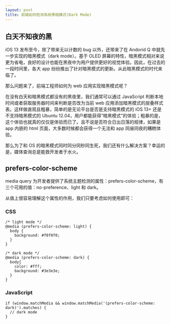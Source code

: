 ```yaml
---
layout: post
title: 前端如何检测系统黑暗模式(Dark Mode)
---
```


## 白天不知夜的黑

iOS 13 发布至今，除了带来无以计数的 bug 以外，还带来了在 Andorid Q 中就先一步实现的暗黑模式（dark mode）。基于 OLED 屏幕的特性，暗黑模式相对来说更为省电，良好的设计也能在黑夜中为用户提供更好的视觉体验。因此，在过去的一段时间里，各大 app 纷纷推出了针对暗黑模式的更新。从此暗黑模式的时代来临了。

那么问题来了，前端工程师如何为 web 应用实现暗黑模式呢？

在没有白天和暗黑模式都没有的黑夜里，我们通常可以通过 JavaScript 判断本地时间或者获取服务器时间来判断是否改为当前 web 应用添加暗黑模式的层叠样式表。这样做直观且粗暴，简单的是无论平台是否是支持暗黑模式的 iOS 13+ 还是不支持暗黑模式的 Ubuntu 12.04，用户都能获得“暗黑模式”的体验；粗暴的是，这个体验也就真的仅仅是体验而已了。且不说是否符合日出日落的规律，如果是 app 内嵌的 html 页面，大多数时候都会获得一个无法和 app 同昼同夜的糟糕体验。

那么为了和 OS 的暗黑模式同时同分同秒同生死，我们还有什么解决方案？幸运的是，媒体查询总是能救开发者于水火。
## prefers-color-scheme

media query 为开发者提供了系统主题检测的属性：prefers-color-scheme，有三个可用的值：no-preference、light 和 dark。

从值上很容易理解这个属性的作用，我们只要考虑如何使用即可：

### CSS
```
/* light mode */
@media (prefers-color-scheme: light) {
  body {
    background: #f0f0f0;
  }
}

/* dark mode */
@media (prefers-color-scheme: dark) {
  body{
    color: #fff;
    background: #3e3e3e;
  }
}
```

### JavaScript
```
if (window.matchMedia && window.matchMedia('(prefers-color-scheme: dark)').matches) {
  // dark mode
}
```
